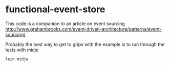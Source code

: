 # functional-event-store

This code is a companion to an article on event sourcing http://www.grahambrooks.com/event-driven-architecture/patterns/event-sourcing/

Probably the best way to get to grips with the example is to run through the tests with midje

    lein midje
